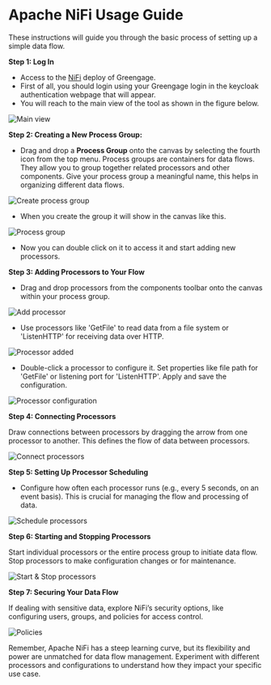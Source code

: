 # Apache NiFi Usage Guide 

These instructions will guide you through the basic process of setting up a simple data flow.

**Step 1: Log In**
- Access to the [NiFi](https://nifi.16.171.94.204.nip.io/nifi) deploy of Greengage.
- First of all, you should login using your Greengage login in the keycloak authentication webpage that will appear.
- You will reach to the main view of the tool as shown in the figure below.

![Main view](./assets/main_view.png)

**Step 2: Creating a New Process Group:**

- Drag and drop a **Process Group** onto the canvas by selecting the fourth icon from the top menu. Process groups are containers for data flows. They allow you to group together related processors and other components. Give your process group a meaningful name, this helps in organizing different data flows.

![Create process group](./assets/new_process_group.png)

- When you create the group it will show in the canvas like this.

![Process group](./assets/process_group.png)

- Now you can double click on it to access it and start adding new processors.


**Step 3: Adding Processors to Your Flow**

- Drag and drop processors from the components toolbar onto the canvas within your process group.

![Add processor](./assets/add_processor.png)

- Use processors like 'GetFile' to read data from a file system or 'ListenHTTP' for receiving data over HTTP.

![Processor added](./assets/processor_added.png)

- Double-click a processor to configure it. Set properties like file path for 'GetFile' or listening port for 'ListenHTTP'. Apply and save the configuration.

![Processor configuration](./assets/processor_configuration.png)

**Step 4: Connecting Processors**

Draw connections between processors by dragging the arrow from one processor to another. This defines the flow of data between processors.

![Connect processors](./assets/connect.png)

**Step 5: Setting Up Processor Scheduling**

- Configure how often each processor runs (e.g., every 5 seconds, on an event basis). This is crucial for managing the flow and processing of data.

![Schedule processors](./assets/schedule.png)


**Step 6: Starting and Stopping Processors**

Start individual processors or the entire process group to initiate data flow. Stop processors to make configuration changes or for maintenance.

![Start & Stop processors](./assets/start_stop.png)

**Step 7: Securing Your Data Flow**

If dealing with sensitive data, explore NiFi’s security options, like configuring users, groups, and policies for access control.

![Policies](./assets/security.png)

Remember, Apache NiFi has a steep learning curve, but its flexibility and power are unmatched for data flow management. Experiment with different processors and configurations to understand how they impact your specific use case.






